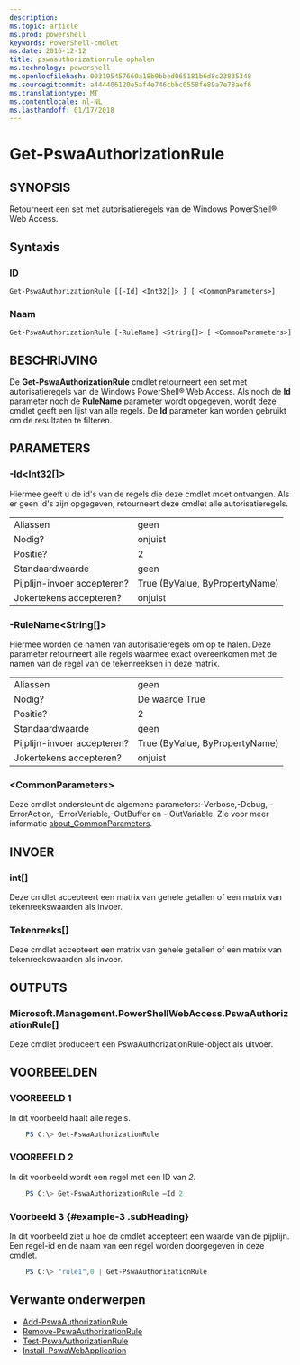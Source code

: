 ```yaml
---
description: 
ms.topic: article
ms.prod: powershell
keywords: PowerShell-cmdlet
ms.date: 2016-12-12
title: pswaauthorizationrule ophalen
ms.technology: powershell
ms.openlocfilehash: 003195457660a18b9bbed065181b6d8c23835348
ms.sourcegitcommit: a444406120e5af4e746cbbc0558fe89a7e78aef6
ms.translationtype: MT
ms.contentlocale: nl-NL
ms.lasthandoff: 01/17/2018
---
```

# <a name="get-pswaauthorizationrule"></a>Get-PswaAuthorizationRule

## <a name="synopsis"></a>SYNOPSIS

Retourneert een set met autorisatieregels van de Windows PowerShell® Web Access.

## <a name="syntax"></a>Syntaxis

### <a name="id"></a>ID
```
Get-PswaAuthorizationRule [[-Id] <Int32[]> ] [ <CommonParameters>]
```

### <a name="name"></a>Naam
```
Get-PswaAuthorizationRule [-RuleName] <String[]> [ <CommonParameters>]
```

## <a name="description"></a>BESCHRIJVING

De **Get-PswaAuthorizationRule** cmdlet retourneert een set met autorisatieregels van de Windows PowerShell® Web Access.
Als noch de **Id** parameter noch de **RuleName** parameter wordt opgegeven, wordt deze cmdlet geeft een lijst van alle regels. De **Id** parameter kan worden gebruikt om de resultaten te filteren.

## <a name="parameters"></a>PARAMETERS

### <a name="-idltint32gt"></a>-Id&lt;Int32\[\]&gt;

Hiermee geeft u de id's van de regels die deze cmdlet moet ontvangen. Als er geen id's zijn opgegeven, retourneert deze cmdlet alle autorisatieregels.

|||  
|-|-|
| Aliassen                              | geen                                 |
| Nodig?                            | onjuist                                |
| Positie?                            | 2                                    |
| Standaardwaarde                        | geen                                 |
| Pijplijn-invoer accepteren?               | True (ByValue, ByPropertyName)       |
| Jokertekens accepteren?          | onjuist                                |

### <a name="-rulenameltstringgt"></a>-RuleName&lt;String\[\]&gt;

Hiermee worden de namen van autorisatieregels om op te halen. Deze parameter retourneert alle regels waarmee exact overeenkomen met de namen van de regel van de tekenreeksen in deze matrix.

|||  
|-|-|
| Aliassen                              | geen                                 |
| Nodig?                            | De waarde True                                 |
| Positie?                            | 2                                    |
| Standaardwaarde                        | geen                                 |
| Pijplijn-invoer accepteren?               | True (ByValue, ByPropertyName)       |
| Jokertekens accepteren?          | onjuist                                |

### <a name="ltcommonparametersgt"></a>&lt;CommonParameters&gt;

Deze cmdlet ondersteunt de algemene parameters:-Verbose,-Debug, - ErrorAction, -ErrorVariable,-OutBuffer en - OutVariable.
Zie voor meer informatie [about_CommonParameters](http://go.microsoft.com/fwlink/p/?LinkID=113216).

## <a name="inputs"></a>INVOER

### <a name="int"></a>int\[\]

Deze cmdlet accepteert een matrix van gehele getallen of een matrix van tekenreekswaarden als invoer.

### <a name="string"></a>Tekenreeks\[\]

Deze cmdlet accepteert een matrix van gehele getallen of een matrix van tekenreekswaarden als invoer.

## <a name="outputs"></a>OUTPUTS

### <a name="microsoftmanagementpowershellwebaccesspswaauthorizationrule"></a>Microsoft.Management.PowerShellWebAccess.PswaAuthorizationRule\[\]

Deze cmdlet produceert een PswaAuthorizationRule-object als uitvoer.


## <a name="examples"></a>VOORBEELDEN

### <a name="example-1"></a>VOORBEELD 1

In dit voorbeeld haalt alle regels.

```PowerShell
    PS C:\> Get-PswaAuthorizationRule
```

### <a name="example-2"></a>VOORBEELD 2

In dit voorbeeld wordt een regel met een ID van *2*.

```PowerShell
    PS C:\> Get-PswaAuthorizationRule –Id 2
```

### <a name="example-3-example-3-subheading"></a>Voorbeeld 3 {#example-3 .subHeading}

In dit voorbeeld ziet u hoe de cmdlet accepteert een waarde van de pijplijn.
Een regel-id en de naam van een regel worden doorgegeven in deze cmdlet.

```PowerShell
    PS C:\> "rule1",0 | Get-PswaAuthorizationRule
```

## <a name="related-topics"></a>Verwante onderwerpen

- [Add-PswaAuthorizationRule](add-pswaauthorizationrule.md)
- [Remove-PswaAuthorizationRule](remove-pswaauthorizationrule.md)
- [Test-PswaAuthorizationRule](test-pswaauthorizationrule.md)
- [Install-PswaWebApplication](install-pswawebapplication.md)
